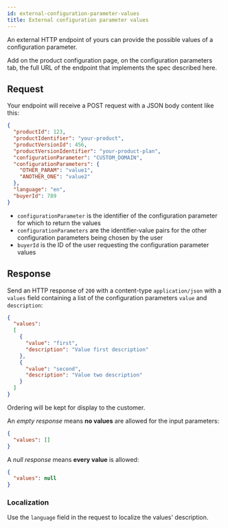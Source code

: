 ```yaml
---
id: external-configuration-parameter-values
title: External configuration parameter values
---
```


An external HTTP endpoint of yours can provide the possible values of a
configuration parameter.

Add on the product configuration page, on the configuration parameters tab,
the full URL of the endpoint that implements the spec described here.

## Request

Your endpoint will receive a POST request with a JSON body content like this:

```json
{
  "productId": 123,
  "productIdentifier": "your-product",
  "productVersionId": 456,
  "productVersionIdentifier": "your-product-plan",
  "configurationParameter": "CUSTOM_DOMAIN",
  "configurationParameters": {
    "OTHER_PARAM": "value1",
    "ANOTHER_ONE": "value2"
  },
  "language": "en",
  "buyerId": 789
}
```

* `configurationParameter` is the identifier of the configuration parameter
  for which to return the values
* `configurationParameters` are the identifier-value pairs for the other
  configuration parameters being chosen by the user
* `buyerId` is the ID of the user requesting the configuration parameter
  values

## Response

Send an HTTP response of `200` with a content-type `application/json` with a
`values` field containing a list of the configuration parameters `value` and
`description`:

```json
{
  "values":
  [
    {
      "value": "first",
      "description": "Value first description"
    },
    {
      "value": "second",
      "description": "Value two description"
    }
  ]
}
```

Ordering will be kept for display to the customer.

An _empty response_ means **no values** are allowed for the input parameters:

```json
{
  "values": []
}
```

A _null response_ means **every value** is allowed:

```json
{
  "values": null
}
```

### Localization

Use the `language` field in the request to localize the values' description.
